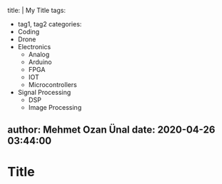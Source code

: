 title: |
  My Title
tags:
  - tag1, tag2
categories:
  - Coding
  - Drone
  - Electronics
    - Analog
    - Arduino
    - FPGA
    - IOT
    - Microcontrollers
  - Signal Processing
    - DSP
    - Image Processing

author: Mehmet Ozan Ünal
date: 2020-04-26 03:44:00
---

# Title
